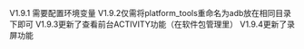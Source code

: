 V1.9.1 需要配置环境变量
V1.9.2仅需将platform_tools重命名为adb放在相同目录下即可
V1.9.3更新了查看前台ACTIVITY功能（在软件包管理里）
V1.9.4更新了录屏功能
